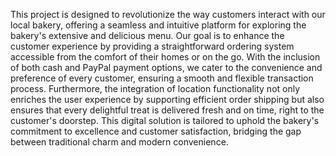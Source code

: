 This project is designed to revolutionize the way customers interact with our local bakery, 
offering a seamless and intuitive platform for exploring the bakery's extensive and delicious menu.
Our goal is to enhance the customer experience by providing a straightforward ordering system accessible from the comfort of their homes or on the go.
With the inclusion of both cash and PayPal payment options, we cater to the convenience and preference of every customer, ensuring a smooth and flexible transaction process.
Furthermore, the integration of location functionality not only enriches the user experience by supporting efficient order shipping but also ensures that every delightful treat is delivered fresh and on time,
right to the customer's doorstep.
This digital solution is tailored to uphold the bakery's commitment to excellence and customer satisfaction, bridging the gap between traditional charm and modern convenience.
